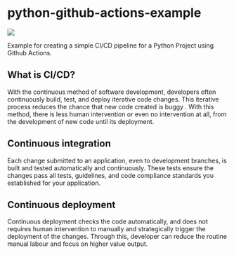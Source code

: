# python-github-actions-example

![](https://github.com/nikhilkumarsingh/python-github-actions-example/workflows/Python%20application/badge.svg)

Example for creating a simple CI/CD pipeline for a Python Project using Github Actions.

## What is CI/CD?
With the continuous method of software development, developers often continuously build, test, and deploy iterative code changes. This iterative process reduces the chance that new code created is  buggy . With this method, there is less human intervention or even no intervention at all, from the development of new code until its deployment.

## Continuous integration
Each change submitted to an application, even to development branches, is built and tested automatically and continuously. These tests ensure the changes pass all tests, guidelines, and code compliance standards you established for your application.

## Continuous deployment
Continuous deployment checks the code automatically, and does not requires human intervention to manually and strategically trigger the deployment of the changes. Through this, developer can reduce the routine manual labour and focus on higher value output.
